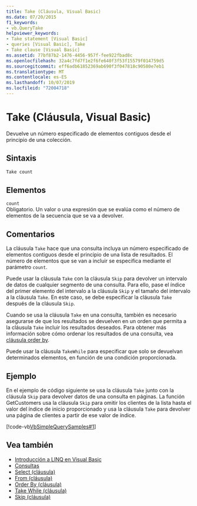 ```yaml
---
title: Take (Cláusula, Visual Basic)
ms.date: 07/20/2015
f1_keywords:
- vb.QueryTake
helpviewer_keywords:
- Take statement [Visual Basic]
- queries [Visual Basic], Take
- Take clause [Visual Basic]
ms.assetid: 77bf87b2-1476-4456-957f-fee922fbad8c
ms.openlocfilehash: 32a4c7fd7f1e2f6fe640f3f53f15579f014759d5
ms.sourcegitcommit: eff6adb61852369ab690f3f047818c90580e7eb1
ms.translationtype: MT
ms.contentlocale: es-ES
ms.lasthandoff: 10/07/2019
ms.locfileid: "72004718"
---
```

# <a name="take-clause-visual-basic"></a>Take (Cláusula, Visual Basic)
Devuelve un número especificado de elementos contiguos desde el principio de una colección.  
  
## <a name="syntax"></a>Sintaxis  
  
```vb  
Take count  
```  
  
## <a name="parts"></a>Elementos  
 `count`  
 Obligatorio. Un valor o una expresión que se evalúa como el número de elementos de la secuencia que se va a devolver.  
  
## <a name="remarks"></a>Comentarios  
 La cláusula `Take` hace que una consulta incluya un número especificado de elementos contiguos desde el principio de una lista de resultados. El número de elementos que se van a incluir se especifica mediante el parámetro `count`.  
  
 Puede usar la cláusula `Take` con la cláusula `Skip` para devolver un intervalo de datos de cualquier segmento de una consulta. Para ello, pase el índice del primer elemento del intervalo a la cláusula `Skip` y el tamaño del intervalo a la cláusula `Take`. En este caso, se debe especificar la cláusula `Take` después de la cláusula `Skip`.  
  
 Cuando se usa la cláusula `Take` en una consulta, también es necesario asegurarse de que los resultados se devuelven en un orden que permita a la cláusula `Take` incluir los resultados deseados. Para obtener más información sobre cómo ordenar los resultados de una consulta, vea [cláusula order by](../../../visual-basic/language-reference/queries/order-by-clause.md).  
  
 Puede usar la cláusula `TakeWhile` para especificar que solo se devuelvan determinados elementos, en función de una condición proporcionada.  
  
## <a name="example"></a>Ejemplo  
 En el ejemplo de código siguiente se usa la cláusula `Take` junto con la cláusula `Skip` para devolver datos de una consulta en páginas. La función GetCustomers usa la cláusula `Skip` para omitir los clientes de la lista hasta el valor del índice de inicio proporcionado y usa la cláusula `Take` para devolver una página de clientes a partir de ese valor de índice.  
  
 [!code-vb[VbSimpleQuerySamples#1](~/samples/snippets/visualbasic/VS_Snippets_VBCSharp/VbSimpleQuerySamples/VB/QuerySamples1.vb#1)]  
  
## <a name="see-also"></a>Vea también

- [Introducción a LINQ en Visual Basic](../../../visual-basic/programming-guide/language-features/linq/introduction-to-linq.md)
- [Consultas](../../../visual-basic/language-reference/queries/index.md)
- [Select (cláusula)](../../../visual-basic/language-reference/queries/select-clause.md)
- [From (cláusula)](../../../visual-basic/language-reference/queries/from-clause.md)
- [Order By (cláusula)](../../../visual-basic/language-reference/queries/order-by-clause.md)
- [Take While (cláusula)](../../../visual-basic/language-reference/queries/take-while-clause.md)
- [Skip (cláusula)](../../../visual-basic/language-reference/queries/skip-clause.md)
